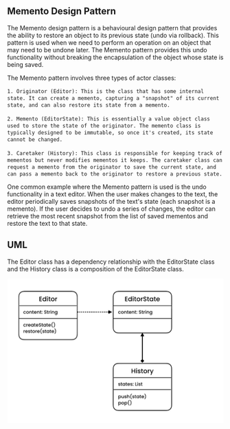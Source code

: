 ## Memento Design Pattern 
The Memento design pattern is a behavioural design pattern that provides the ability to restore an object to its previous state (undo via rollback). This pattern is used when we need to perform an operation on an object that may need to be undone later. The Memento pattern provides this undo functionality without breaking the encapsulation of the object whose state is being saved.

The Memento pattern involves three types of actor classes:

	1. Originator (Editor): This is the class that has some internal state. It can create a memento, capturing a "snapshot" of its current state, and can also restore its state from a memento.

	2. Memento (EditorState): This is essentially a value object class used to store the state of the originator. The memento class is typically designed to be immutable, so once it's created, its state cannot be changed. 

	3. Caretaker (History): This class is responsible for keeping track of mementos but never modifies mementos it keeps. The caretaker class can request a memento from the originator to save the current state, and can pass a memento back to the originator to restore a previous state.

One common example where the Memento pattern is used is the undo functionality in a text editor. When the user makes changes to the text, the editor periodically saves snapshots of the text's state (each snapshot is a memento). If the user decides to undo a series of changes, the editor can retrieve the most recent snapshot from the list of saved mementos and restore the text to that state.

## UML
The Editor class has a dependency relationship with the EditorState class and the History class is a composition of the EditorState class.

![UML](Memento_UML.png)